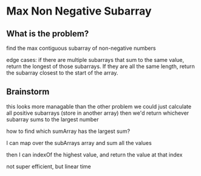 # Max Non Negative Subarray

## What is the problem?

find the max contiguous subarray of non-negative numbers

edge cases:
if there are multiple subarrays that sum to the same value, return the longest of those subarrays. If they are all the same length, return the subarray closest to the start of the array.

## Brainstorm

this looks more managable than the other problem
we could just calculate all positive subarrays (store in another array)
then we'd return whichever subarray sums to the largest number

how to find which sumArray has the largest sum?

I can map over the subArrays array and sum all the values

then I can indexOf the highest value, and return the value at that index

not super efficient, but linear time
